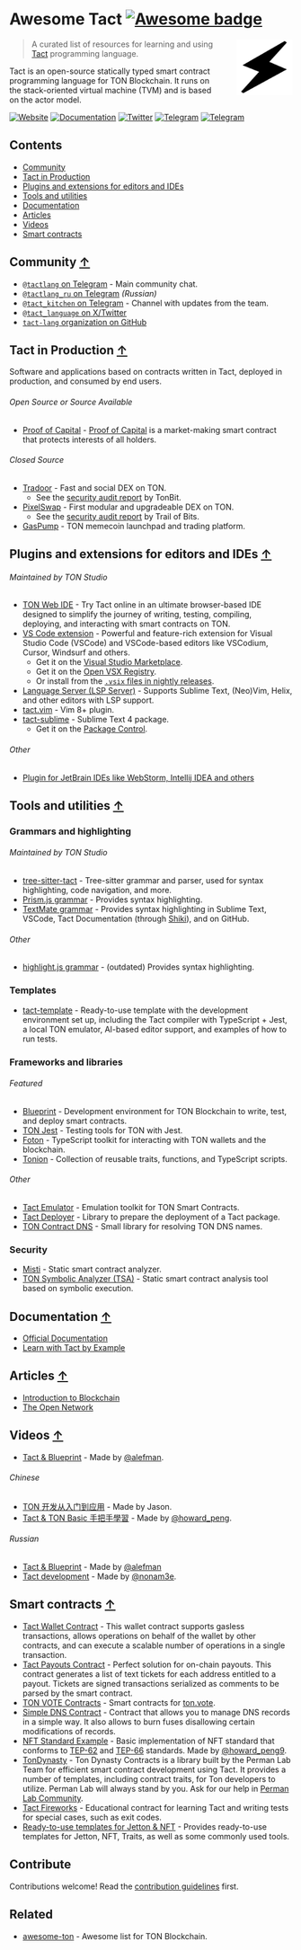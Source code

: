 <!-- lint disable awesome-github -->
<!-- lint disable double-link -->
# Awesome Tact [![Awesome badge](https://awesome.re/badge.svg)](https://awesome.re)

[<img src="logo.png" alt="" align="right" style="margin-left:2em" width="100" height="100">][tl]

> A curated list of resources for learning and using [Tact][tl] programming language.

Tact is an open-source statically typed smart contract programming language for TON Blockchain. It runs on the stack-oriented virtual machine (TVM) and is based on the actor model.

[![Website](https://img.shields.io/badge/Website-blue?style=flat)][tl]
[![Documentation](https://img.shields.io/badge/Documentation-blue?style=flat)][td]
[![Twitter](https://img.shields.io/badge/X%2FTwitter-white?logo=x&style=flat&logoColor=gray)][tlx]
[![Telegram](https://img.shields.io/badge/Community_Chat-white?logo=telegram&style=flat)][tlchat]
[![Telegram](https://img.shields.io/badge/Tact_Kitchen_🥣-white?logo=telegram&style=flat)][tk]
<!-- See: https://shields.io/badges/static-badge -->

## Contents

<!-- lint ignore awesome-toc -->
- [Community](#community-)
- [Tact in Production](#tact-in-production-)
- [Plugins and extensions for editors and IDEs](#plugins-and-extensions-for-editors-and-ides-)
- [Tools and utilities](#tools-and-utilities-)
- [Documentation](#documentation-)
- [Articles](#articles-)
- [Videos](#videos-)
- [Smart contracts](#smart-contracts-)

## Community [↑](#contents)

- [`@tactlang` on Telegram][tlchat] - Main community chat.
- [`@tactlang_ru` on Telegram][tlchat_ru] *(Russian)*
- [`@tact_kitchen` on Telegram][tk] - Channel with updates from the team.
- [`@tact_language` on X/Twitter][tlx]
- [`tact-lang` organization on GitHub](https://github.com/tact-lang)

## Tact in Production [↑](#contents)

Software and applications based on contracts written in Tact, deployed in production, and consumed by end users.

###### Open Source or Source Available

- [Proof of Capital](https://github.com/proof-of-capital/TON) - [Proof of Capital](https://proofofcapital.org/) is a market-making smart contract that protects interests of all holders.

###### Closed Source

- [Tradoor](https://tradoor.io) - Fast and social DEX on TON.
  - See the [security audit report](https://www.tonbit.xyz/reports/Tradoor-Smart-Contract-Audit-Report-Summary.pdf) by TonBit.
- [PixelSwap](https://www.pixelswap.io) - First modular and upgradeable DEX on TON.
  - See the [security audit report](https://github.com/trailofbits/publications/blob/master/reviews/2024-12-pixelswap-dex-securityreview.pdf) by Trail of Bits.
- [GasPump](https://gaspump.tg) - TON memecoin launchpad and trading platform.

## Plugins and extensions for editors and IDEs [↑](#contents)

###### Maintained by TON Studio

- [TON Web IDE](https://ide.ton.org) - Try Tact online in an ultimate browser-based IDE designed to simplify the journey of writing, testing, compiling, deploying, and interacting with smart contracts on TON.
- [VS Code extension](https://marketplace.visualstudio.com/items?itemName=tonstudio.vscode-tact) - Powerful and feature-rich extension for Visual Studio Code (VSCode) and VSCode-based editors like VSCodium, Cursor, Windsurf and others.
  - Get it on the [Visual Studio Marketplace](https://marketplace.visualstudio.com/items?itemName=tonstudio.vscode-tact).
  - Get it on the [Open VSX Registry](https://open-vsx.org/extension/tonstudio/vscode-tact).
  - Or install from the [`.vsix` files in nightly releases](https://github.com/tact-lang/tact-language-server/releases).
- [Language Server (LSP Server)](https://github.com/tact-lang/tact-language-server) - Supports Sublime Text, (Neo)Vim, Helix, and other editors with LSP support.
- [tact.vim](https://github.com/tact-lang/tact.vim) - Vim 8+ plugin.
- [tact-sublime](https://github.com/tact-lang/tact-sublime) - Sublime Text 4 package.
  - Get it on the [Package Control](https://packagecontrol.io/packages/Tact).

###### Other

- [Plugin for JetBrain IDEs like WebStorm, Intellij IDEA and others](https://plugins.jetbrains.com/plugin/23382-ton)

## Tools and utilities [↑](#contents)

### Grammars and highlighting

###### Maintained by TON Studio

- [tree-sitter-tact](https://github.com/tact-lang/tree-sitter-tact) - Tree-sitter grammar and parser, used for syntax highlighting, code navigation, and more.
- [Prism.js grammar](https://github.com/tact-lang/prism-ton/blob/main/langs/prism-tact.js) - Provides syntax highlighting.
- [TextMate grammar](https://github.com/tact-lang/tact-sublime/blob/main/package/Tact.tmLanguage.json) - Provides syntax highlighting in Sublime Text, VSCode, Tact Documentation (through [Shiki](https://www.npmjs.com/package/shiki)), and on GitHub.

###### Other

- [highlight.js grammar](https://github.com/bakkenbaeck/highlightjs-tact) - (outdated) Provides syntax highlighting.

### Templates

- [tact-template](https://github.com/tact-lang/tact-template) - Ready-to-use template with the development environment set up, including the Tact compiler with TypeScript + Jest, a local TON emulator, AI-based editor support, and examples of how to run tests.

### Frameworks and libraries

###### Featured

- [Blueprint](https://github.com/ton-community/blueprint) - Development environment for TON Blockchain to write, test, and deploy smart contracts.
- [TON Jest](https://github.com/tact-lang/ton-jest) - Testing tools for TON with Jest.
- [Foton](https://foton.sh) - TypeScript toolkit for interacting with TON wallets and the blockchain.
- [Tonion](https://github.com/ton-ion/tonion-contracts) - Collection of reusable traits, functions, and TypeScript scripts.

###### Other

- [Tact Emulator](https://github.com/tact-lang/tact-emulator) - Emulation toolkit for TON Smart Contracts.
- [Tact Deployer](https://github.com/tact-lang/tact-deployer) - Library to prepare the deployment of a Tact package.
- [TON Contract DNS](https://github.com/tact-lang/ton-contract-dns) - Small library for resolving TON DNS names.

### Security

- [Misti](https://github.com/nowarp/misti) - Static smart contract analyzer.
- [TON Symbolic Analyzer (TSA)](https://github.com/espritoxyz/tsa) - Static smart contract analysis tool based on symbolic execution.

## Documentation [↑](#contents)

- [Official Documentation](https://docs.tact-lang.org/)
- [Learn with Tact by Example](https://tact-by-example.org/)

## Articles [↑](#contents)

- [Introduction to Blockchain](https://blog.ton.org/what-is-blockchain)
- [The Open Network](https://docs.ton.org/learn/introduction)

## Videos [↑](#contents)

- [Tact & Blueprint](https://www.youtube.com/@AlefmanVladimirEN-xb4pq/videos) - Made by [@alefman](https://t.me/alefman).

###### Chinese

- [TON 开发从入门到应用](https://openbuild.xyz/learn/challenges/2023609337/2939) - Made by Jason.
- [Tact & TON Basic 手把手學習](https://www.youtube.com/@ton101_zh) - Made by [@howard_peng](https://t.me/ton101_zh).

###### Russian

- [Tact & Blueprint](https://www.youtube.com/watch?v=isYBvzM-MfQ&list=PLOIvUFGfwP93tZI_WnaLyJsZlskU4ao92) - Made by [@alefman](https://t.me/alefman)
- [Tact development](https://www.youtube.com/watch?v=S6wlNsKUHpE&list=PLyDBPwv9EPsAJpR7R0cC4kgo7BjiMmUy7&index=1) - Made by [@nonam3e](https://t.me/nonam3e).

<!-- ## Podcasts [↑](#contents) -->

## Smart contracts [↑](#contents)

- [Tact Wallet Contract](https://github.com/tact-lang/contract-wallet) - This wallet contract supports gasless transactions, allows operations on behalf of the wallet by other contracts, and can execute a scalable number of operations in a single transaction.
- [Tact Payouts Contract](https://github.com/tact-lang/contract-payouts) - Perfect solution for on-chain payouts. This contract generates a list of text tickets for each address entitled to a payout. Tickets are signed transactions serialized as comments to be parsed by the smart contract.
- [TON VOTE Contracts](https://github.com/orbs-network/ton-vote-contracts/tree/main) - Smart contracts for [ton.vote](https://ton.vote/).
- [Simple DNS Contract](https://github.com/tact-lang/contract-dns-simple) - Contract that allows you to manage DNS records in a simple way. It also allows to burn fuses disallowing certain modifications of records.
- [NFT Standard Example](https://github.com/howardpen9/nft-template-in-tact) - Basic implementation of NFT standard that conforms to [TEP-62](https://github.com/ton-blockchain/TEPs/blob/master/text/0062-nft-standard.md) and [TEP-66](https://github.com/ton-blockchain/TEPs/blob/master/text/0066-nft-royalty-standard.md) standards. Made by [@howard_peng9](https://dune.com/Howard_Peng).
- [TonDynasty](https://github.com/Ton-Dynasty/tondynasty-contracts) - Ton Dynasty Contracts is a library built by the Perman Lab Team for efficient smart contract development using Tact. It provides a number of templates, including contract traits, for Ton developers to utilize. Perman Lab will always stand by you. Ask for our help in [Perman Lab Community](https://t.me/permanlab).
- [Tact Fireworks](https://github.com/ton-community/tact-fireworks) - Educational contract for learning Tact and writing tests for special cases, such as exit codes.
- [Ready-to-use templates for Jetton & NFT](https://github.com/Laisky/tact-utils) - Provides ready-to-use templates for Jetton, NFT, Traits, as well as some commonly used tools.

## Contribute

Contributions welcome! Read the [contribution guidelines](CONTRIBUTING.md) first.

## Related

- [awesome-ton](https://github.com/ton-community/awesome-ton) - Awesome list for TON Blockchain.

[tl]: https://tact-lang.org
[td]: https://docs.tact-lang.org
[tlchat]: https://t.me/tactlang
[tlchat_ru]: https://t.me/tactlang_ru
[tk]: https://t.me/tact_kitchen
[tlx]: https://x.com/tact_language
